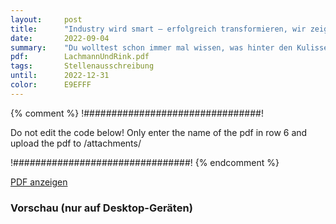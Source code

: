 ```yaml
---
layout:     post
title:      "Industry wird smart – erfolgreich transformieren, wir zeigen wie!"
date:       2022-09-04
summary:    "Du wolltest schon immer mal wissen, was hinter den Kulissen eines Industrie- Softwaredienstleisters passiert?"
pdf:        LachmannUndRink.pdf
tags:       Stellenausschreibung
until:		2022-12-31
color:      E9EFFF
---
```


{% comment %}
!################################!

Do not edit the code below! Only enter the name of the pdf in row 6 and upload the pdf to /attachments/

!################################!
{% endcomment %}

<a class="btn btn-primary" href="{{ site.url }}/attachments/{{page.pdf}}">PDF anzeigen</a>

<h3>Vorschau (nur auf Desktop-Geräten)</h3>
<div class="d-none d-sm-block">
    <object data="{{ site.url }}/attachments/{{page.pdf}}" width="100%" height="1010" type='application/pdf'>
    </object>
</div>
